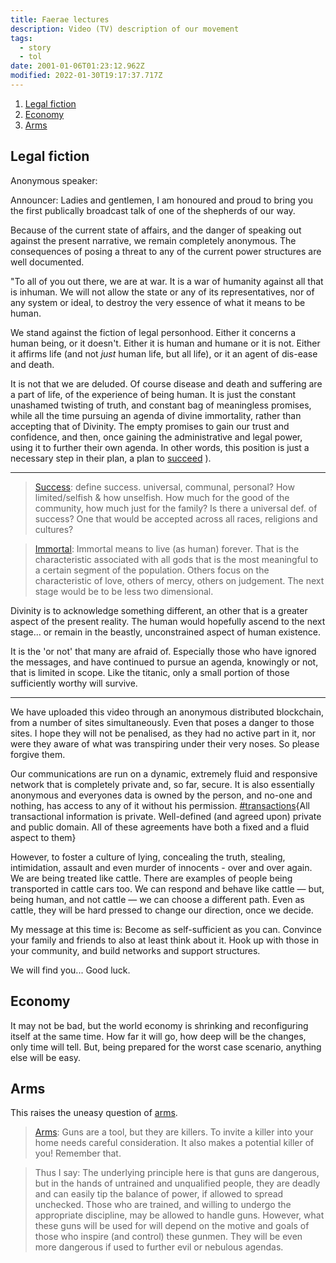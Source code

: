 ```yaml
---
title: Faerae lectures
description: Video (TV) description of our movement
tags:
  - story
  - tol
date: 2001-01-06T01:23:12.962Z
modified: 2022-01-30T19:17:37.717Z
---
```


1. [Legal fiction](#legal-fiction)
2. [Economy](#economy)
3. [Arms](#arms)

## Legal fiction

Anonymous speaker:

Announcer: Ladies and gentlemen, I am honoured and proud to bring you the first publically broadcast talk of one of the shepherds of our way.

Because of the current state of affairs, and the danger of speaking out against the present narrative, we remain completely anonymous. The consequences of posing a threat to any of the current power structures are well documented.

"To all of you out there, we are at war. It is a war of humanity against all that is inhuman. We will not allow the state or any of its representatives, nor of any system or ideal, to destroy the very essence of what it means to be human.

We stand against the fiction of legal personhood. Either it concerns a human being, or it doesn't. Either it is human and humane or it is not. Either it affirms life (and not _just_ human life, but all life), or it an agent of dis-ease and death.

It is not that we are deluded. Of course disease and death and suffering are a part of life, of the experience of being human. It is just the constant unashamed twisting of truth, and constant bag of meaningless promises, while all the time pursuing an agenda of divine immortality, rather than accepting that of Divinity. The empty promises to gain our trust and confidence, and then, once gaining the administrative and legal power, using it to further their own agenda. In other words, this position is just a necessary step in their plan, a plan to [succeed](success.html) ).

---

> [Success](sucess.html): define success. universal, communal, personal? How limited/selfish & how unselfish. How much for the good of the community, how much just for the family? Is there a universal def. of success? One that would be accepted across all races, religions and cultures?

> [Immortal](immortal.html): Immortal means to live (as human) forever. That is the characteristic associated with all gods that is the most meaningful to a certain segment of the population. Others focus on the characteristic of love, others of mercy, others on judgement. The next stage would be to be less two dimensional.

Divinity is to acknowledge something different, an other that is a greater aspect of the present reality. The human would hopefully ascend to the next stage... or remain in the beastly, unconstrained aspect of human existence.

It is the 'or not' that many are afraid of. Especially those who have ignored the messages, and have continued to pursue an agenda, knowingly or not, that is limited in scope. Like the titanic, only a small portion of those sufficiently worthy will survive.

---

We have uploaded this video through an anonymous distributed blockchain, from a number of sites simultaneously. Even that poses a danger to those sites. I hope they will not be penalised, as they had no active part in it, nor were they aware of what was transpiring under their very noses. So please forgive them.

Our communications are run on a dynamic, extremely fluid and responsive network that is completely private and, so far, secure. It is also essentially anonymous and everyones data is owned by the person, and no-one and nothing, has access to any of it without his permission. [#transactions](transactions.html){All transactional information is private. Well-defined (and agreed upon) private and public domain. All of these agreements have both a fixed and a fluid aspect to them}

However, to foster a culture of lying, concealing the truth, stealing, intimidation, assault and even murder of innocents - over and over again. We are being treated like cattle. There are examples of people being transported in cattle cars too. We can respond and behave like cattle &mdash; but, being human, and not cattle &mdash; we can choose a different path. Even as cattle, they will be hard pressed to change our direction, once we decide.

My message at this time is: Become as self-sufficient as you can. Convince your family and friends to also at least think about it.
Hook up with those in your community, and build networks and support structures.

We will find you... Good luck.

## Economy

It may not be bad, but the world economy is shrinking and reconfiguring itself at the same time. How far it will go, how deep will be the changes, only time will tell. But, being prepared for the worst case scenario, anything else will be easy.

## Arms

This raises the uneasy question of [arms](arms.html).

> [Arms](arms.html): Guns are a tool, but they are killers. To invite a killer into your home needs careful consideration. It also makes a potential killer of you! Remember that.

> Thus I say: The underlying principle here is that guns are dangerous, but in the hands of untrained and unqualified people, they are deadly and can easily tip the balance of power, if allowed to spread unchecked.
> Those who are trained, and willing to undergo the appropriate discipline, may be allowed to handle guns. However, what these guns will be used for will depend on the motive and goals of those who inspire (and control) these gunmen. They will be even more dangerous if used to further evil or nebulous agendas.

